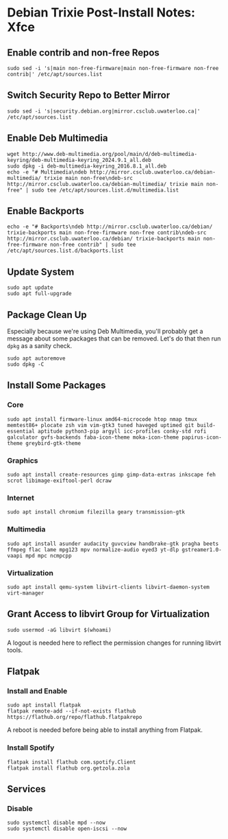 # Debian Trixie Post-Install Notes: Xfce

## Enable contrib and non-free Repos

```console
sudo sed -i 's|main non-free-firmware|main non-free-firmware non-free contrib|' /etc/apt/sources.list
```

## Switch Security Repo to Better Mirror

```console
sudo sed -i 's|security.debian.org|mirror.csclub.uwaterloo.ca|' /etc/apt/sources.list
```

## Enable Deb Multimedia

```console
wget http://www.deb-multimedia.org/pool/main/d/deb-multimedia-keyring/deb-multimedia-keyring_2024.9.1_all.deb
sudo dpkg -i deb-multimedia-keyring_2016.8.1_all.deb
echo -e "# Multimedia\ndeb http://mirror.csclub.uwaterloo.ca/debian-multimedia/ trixie main non-free\ndeb-src http://mirror.csclub.uwaterloo.ca/debian-multimedia/ trixie main non-free" | sudo tee /etc/apt/sources.list.d/multimedia.list
```

## Enable Backports

```console
echo -e "# Backports\ndeb http://mirror.csclub.uwaterloo.ca/debian/ trixie-backports main non-free-firmware non-free contrib\ndeb-src http://mirror.csclub.uwaterloo.ca/debian/ trixie-backports main non-free-firmware non-free contrib" | sudo tee /etc/apt/sources.list.d/backports.list
```

## Update System

```console
sudo apt update
sudo apt full-upgrade
```

## Package Clean Up

Especially because we're using Deb Multimedia, you'll probably get a message
about some packages that can be removed. Let's do that then run `dpkg` as a
sanity check.

```console
sudo apt autoremove
sudo dpkg -C
```

## Install Some Packages

### Core

```console
sudo apt install firmware-linux amd64-microcode htop nmap tmux memtest86+ plocate zsh vim vim-gtk3 tuned haveged uptimed git build-essential aptitude python3-pip argyll icc-profiles conky-std rofi galculator gvfs-backends faba-icon-theme moka-icon-theme papirus-icon-theme greybird-gtk-theme
```

### Graphics

```console
sudo apt install create-resources gimp gimp-data-extras inkscape feh scrot libimage-exiftool-perl dcraw
```

### Internet

```console
sudo apt install chromium filezilla geary transmission-gtk
```

### Multimedia

```console
sudo apt install asunder audacity guvcview handbrake-gtk pragha beets ffmpeg flac lame mpg123 mpv normalize-audio eyed3 yt-dlp gstreamer1.0-vaapi mpd mpc ncmpcpp 
```

### Virtualization

```console
sudo apt install qemu-system libvirt-clients libvirt-daemon-system virt-manager
```

## Grant Access to libvirt Group for Virtualization

```console
sudo usermod -aG libvirt $(whoami)
```

A logout is needed here to reflect the permission changes for running libvirt
tools.

## Flatpak

### Install and Enable

```console
sudo apt install flatpak
flatpak remote-add --if-not-exists flathub https://flathub.org/repo/flathub.flatpakrepo
```

A reboot is needed before being able to install anything from Flatpak.

### Install Spotify

```console
flatpak install flathub com.spotify.Client
flatpak install flathub org.getzola.zola
```

## Services

### Disable

```console
sudo systemctl disable mpd --now
sudo systemctl disable open-iscsi --now
```
